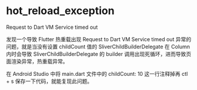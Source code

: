 # hot_reload_exception

Request to Dart VM Service timed out

发现一个导致 Flutter 热重载出现 Request to Dart VM Service timed out 异常的问题，就是当没有设置 childCount 值的 SliverChildBuilderDelegate 在 Column 内时会导致 SliverChildBuilderDelegate 的 builder 调用出现死循环，进而导致页面渲染异常，热重载异常。

在 Android Studio 中将 main.dart 文件中的 childCount: 10 这一行注释掉再 ctl + s 保存一下代码，就能复现此问题。